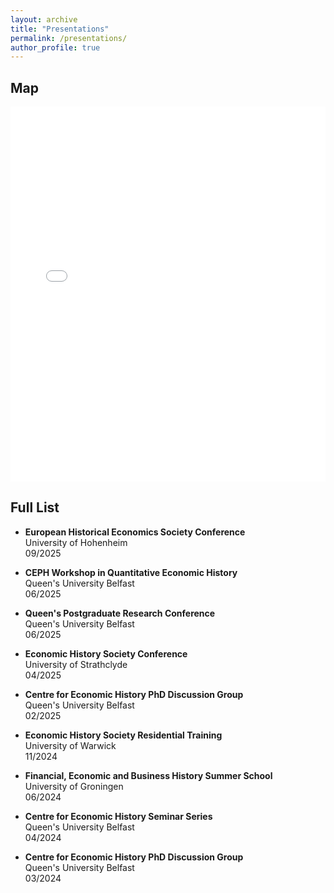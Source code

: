 ```yaml
---
layout: archive
title: "Presentations"
permalink: /presentations/
author_profile: true
---
```


## Map

<iframe src="/talkmap/map.html" height="600" width="100%" style="border:none;"></iframe>

## Full List

- **European Historical Economics Society Conference**  
  University of Hohenheim  
  09/2025

- **CEPH Workshop in Quantitative Economic History**  
  Queen's University Belfast  
  06/2025

- **Queen's Postgraduate Research Conference**  
  Queen's University Belfast  
  06/2025

- **Economic History Society Conference**  
  University of Strathclyde  
  04/2025

- **Centre for Economic History PhD Discussion Group**  
  Queen's University Belfast  
  02/2025

- **Economic History Society Residential Training**  
  University of Warwick  
  11/2024

- **Financial, Economic and Business History Summer School**  
  University of Groningen  
  06/2024

- **Centre for Economic History Seminar Series**  
  Queen's University Belfast  
  04/2024

- **Centre for Economic History PhD Discussion Group**  
  Queen's University Belfast  
  03/2024
